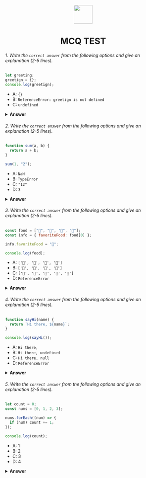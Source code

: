 <div align="center">
  <img height="60" src="https://edurev.gumlet.io/AllImages/original/ApplicationImages/CourseImages/944e5d47-8c55-4a89-91e5-22ab5f2798fc_CI.png">
  <h1>MCQ TEST</h1>
</div>

###### 1. Write the `correct answer` from the following options and give an explanation (2-5 lines).

```javascript
let greeting;
greetign = {};
console.log(greetign);
```

- A: `{}`
- B: `ReferenceError: greetign is not defined`
- C: `undefined`

<details><summary><b>Answer</b></summary>
<p>

#### Answer: A

<i>JavaScript will not provide a syntax error because it's a valid assignment of the variable 'greetign'. JavaScript will treat 'greatign' as a new variable. So we will get an empty object without any error. However, the variable 'greeting' remains unused.</i>
</p>
</details>

###### 2. Write the `correct answer` from the following options and give an explanation (2-5 lines).

```javascript
function sum(a, b) {
  return a + b;
}

sum(1, "2");
```

- A: `NaN`
- B: `TypeError`
- C: `"12"`
- D: `3`

<details><summary><b>Answer</b></summary>
<p>

#### Answer: C

<i>In this code, we have a function called sum that takes two parameters, a and b, and returns the sum of these two parameters.Then calling the sum function with the arguments. Where JavaScript is a dynamically typed language, which means it will attempt to perform type coercion and convert the operands to a common data type when you use the + operator. Here, JavaScript will convert the number 1 to a string and concatenate it with the string "2" and output will be a string of '12'.</i>

</p>
</details>

###### 3. Write the `correct answer` from the following options and give an explanation (2-5 lines).

```javascript
const food = ["🍕", "🍫", "🥑", "🍔"];
const info = { favoriteFood: food[0] };

info.favoriteFood = "🍝";

console.log(food);
```

- A: `['🍕', '🍫', '🥑', '🍔']`
- B: `['🍝', '🍫', '🥑', '🍔']`
- C: `['🍝', '🍕', '🍫', '🥑', '🍔']`
- D: `ReferenceError`

<details><summary><b>Answer</b></summary>
<p>

#### Answer: A

<i>In this code, we have an array food containing four food emoji strings, and an object info with a property favoriteFood set to the first element of the food array, which is "🍕". Then, the value of favoriteFood is changed to "🍝". The food array has not been changed by changing the info.favoriteFood property. The object info simply holds a reference and when the value of info.favoriteFood is changed, it doesn't modify the original array.</i>

</p>
</details>

###### 4. Write the `correct answer` from the following options and give an explanation (2-5 lines).

```javascript
function sayHi(name) {
  return `Hi there, ${name}`;
}

console.log(sayHi());
```

- A: `Hi there,`
- B: `Hi there, undefined`
- C: `Hi there, null`
- D: `ReferenceError`

<details><summary><b>Answer</b></summary>
<p>

#### Answer: B

<i> The sayHi function does not have a default value for name, and if you call it without providing an argument, it will result in name being undefined. In such a case, it will give a string with undefined in the output. So, in this code if the function gets no argument it will simply return what it has to and a string of 'undefined' for the dynamic 'name' argument.</i>

</p>
</details>

###### 5. Write the `correct answer` from the following options and give an explanation (2-5 lines).

```javascript
let count = 0;
const nums = [0, 1, 2, 3];

nums.forEach((num) => {
  if (num) count += 1;
});

console.log(count);
```

- A: 1
- B: 2
- C: 3
- D: 4

<details><summary><b>Answer</b></summary>
<p>

#### Answer: C

<i>The forEach loop will iterate through all the elements of the nums array and increment the count variable for each element that is truthy. In this case, the elements 1, 2, and 3 are truthy, and 0 is not. So, in total the loop will iterate for trhee times and increase the value of count each which makes it 3.</i>

</p>
</details>